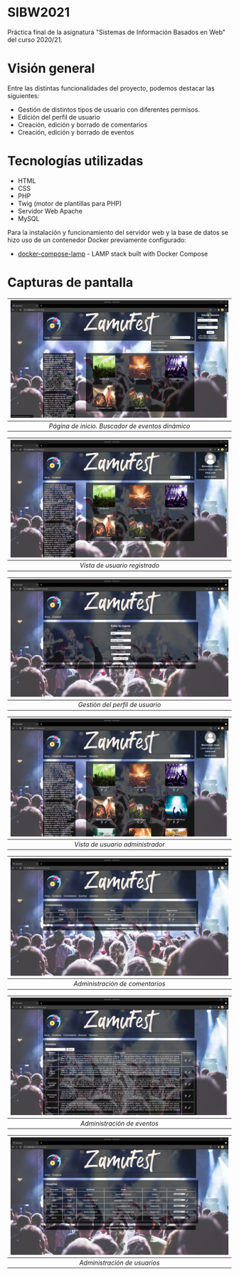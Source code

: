 # SIBW2021
Práctica final de la asignatura "Sistemas de Información Basados en Web" del curso 2020/21.

# Visión general
Entre las distintas funcionalidades del proyecto, podemos destacar las siguientes:
* Gestión de distintos tipos de usuario con diferentes permisos.
* Edición del perfil de usuario
* Creación, edición y borrado de comentarios
* Creación, edición y borrado de eventos

# Tecnologías utilizadas
* HTML
* CSS
* PHP
* Twig (motor de plantillas para PHP)
* Servidor Web Apache
* MySQL

Para la instalación y funcionamiento del servidor web y la base de datos se hizo uso de un contenedor Docker previamente configurado:
* [docker-compose-lamp](https://github.com/sprintcube/docker-compose-lamp#lamp-stack-built-with-docker-compose) - LAMP stack built with Docker Compose


# Capturas de pantalla
| ![inicio.png](/screenshots/inicioBusquedaEventos.png) | 
|:--:| 
| *Página de inicio. Buscador de eventos dinámico* |

| ![usuarioRegistrado.png](/screenshots/usuarioRegistrado.png) | 
|:--:| 
| *Vista de usuario registrado* |

| ![comentarios.png](/screenshots/edicionPerfil.png) | 
|:--:| 
| *Gestión del perfil de usuario* |

| ![vistaAdmin.png](/screenshots/vistaAdmin.png) | 
|:--:| 
| *Vista de usuario administrador* |

| ![comentarios.png](/screenshots/comentarios.png) | 
|:--:| 
| *Administración de comentarios* |

| ![eventos.png](/screenshots/eventos.png) | 
|:--:| 
| *Administración de eventos* |

| ![usuarios.png](/screenshots/usuarios.png) | 
|:--:| 
| *Administración de usuarios* |
